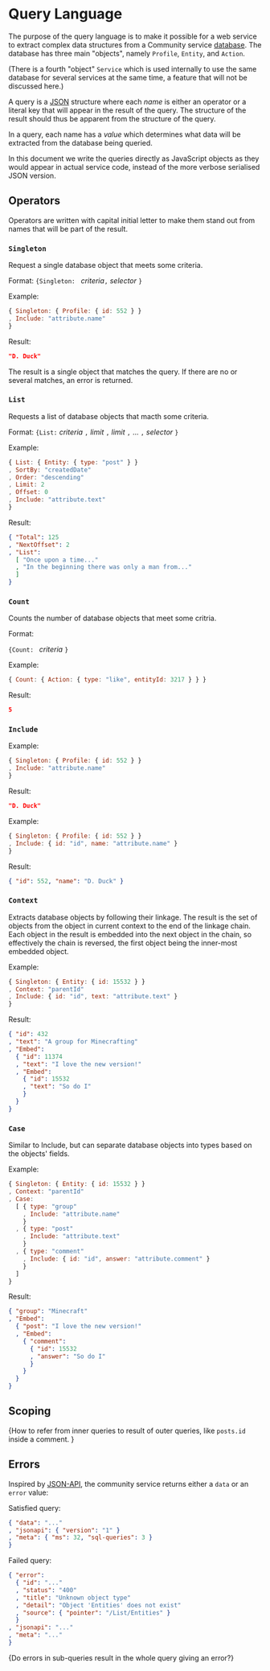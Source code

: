 # Query Language

The purpose of the query language is to make it possible for a web service to extract complex data structures from a Community service [database](db-model.txt).  The database has three main "objects", namely `Profile`, `Entity`, and `Action`.

(There is a fourth "object" `Service` which is used internally to use the same database for several services at the same time, a feature that will not be discussed here.)

A query is a [JSON](http://json.org) structure where each *name* is either an operator or a literal key that will appear in the result of the query.  The structure of the result should thus be apparent from the structure of the query.

In a query, each name has a *value* which determines what data will be extracted from the database being queried.

In this document we write the queries directly as JavaScript objects as they would appear in actual service code, instead of the more verbose serialised JSON version.

## Operators

Operators are written with capital initial letter to make them stand out from names that will be part of the result.

### `Singleton`

Request a single database object that meets some criteria.

Format: `{Singleton: ` *criteria*`,` *selector* `}`

Example:

```js
{ Singleton: { Profile: { id: 552 } }
, Include: "attribute.name"
}
```
Result:
```json
"D. Duck"
```

The result is a single object that matches the query.  If there are no or several matches, an error is returned.


### `List`

Requests a list of database objects that macth some criteria.

Format: `{List:` *criteria* `,` *limit* `,` *limit* `,` ... `,` *selector* `}`

Example:

```js
{ List: { Entity: { type: "post" } }
, SortBy: "createdDate"
, Order: "descending"
, Limit: 2
, Offset: 0
, Include: "attribute.text"
}
```
Result:
```json
{ "Total": 125
, "NextOffset": 2
, "List":
  [ "Once upon a time..."
  , "In the beginning there was only a man from..."
  ]
}
```


### `Count`

Counts the number of database objects that meet some critria.

Format:

`{Count: ` *criteria* `}`

Example:

```js
{ Count: { Action: { type: "like", entityId: 3217 } } }
```
Result:
```json
5
```


### `Include`

Example:

```js
{ Singleton: { Profile: { id: 552 } }
, Include: "attribute.name"
}
```
Result:
```json
"D. Duck"
```

Example:

```js
{ Singleton: { Profile: { id: 552 } }
, Include: { id: "id", name: "attribute.name" }
}
```
Result:
```json
{ "id": 552, "name": "D. Duck" }
```


### `Context`

Extracts database objects by following their linkage.  The result is the set of objects from the object in current context to the end of the linkage chain.  Each object in the result is embedded into the next object in the chain, so effectively the chain is reversed, the first object being the inner-most embedded object.

Example:

```js
{ Singleton: { Entity: { id: 15532 } }
, Context: "parentId"
, Include: { id: "id", text: "attribute.text" }
}
```
Result:
```json
{ "id": 432
, "text": "A group for Minecrafting"
, "Embed":
  { "id": 11374
  , "text": "I love the new version!"
  , "Embed":
    { "id": 15532
    , "text": "So do I"
    }
  }
}
```

### `Case`

Similar to Include, but can separate database objects into types based on the objects' fields.

Example:

```js
{ Singleton: { Entity: { id: 15532 } }
, Context: "parentId"
, Case:
  [ { type: "group"
    , Include: "attribute.name"
    }
  , { type: "post"
    , Include: "attribute.text"
    }
  , { type: "comment"
    , Include: { id: "id", answer: "attribute.comment" }
    }
  ]
}
```
Result:
```json
{ "group": "Minecraft"
, "Embed":
  { "post": "I love the new version!"
  , "Embed":
    { "comment":
      { "id": 15532
      , "answer": "So do I"
      }
    }
  }
}
```

## Scoping

{How to refer from inner queries to result of outer queries, like `posts.id` inside a comment. }

## Errors

Inspired by [JSON-API](http://jsonapi.org/), the community service returns either a `data` or an `error` value:

Satisfied query:
```json
{ "data": "..."
, "jsonapi": { "version": "1" }
, "meta": { "ms": 32, "sql-queries": 3 }
}
```

Failed query:
```json
{ "error":
  { "id": "..."
  , "status": "400"
  , "title": "Unknown object type"
  , "detail": "Object 'Entities' does not exist"
  , "source": { "pointer": "/List/Entities" }
  }
, "jsonapi": "..."
, "meta": "..."
}
```

{Do errors in sub-queries result in the whole query giving an error?}
